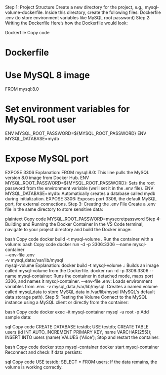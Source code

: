 Step 1: Project Structure
Create a new directory for the project, e.g., mysql-volume-dockerfile.
Inside this directory, create the following files:
Dockerfile
.env (to store environment variables like MySQL root password)
Step 2: Writing the Dockerfile
Here’s how the Dockerfile would look:

Dockerfile
Copy code
# Dockerfile

# Use MySQL 8 image
FROM mysql:8.0

# Set environment variables for MySQL root user
ENV MYSQL_ROOT_PASSWORD=${MYSQL_ROOT_PASSWORD}
ENV MYSQL_DATABASE=mydb

# Expose MySQL port
EXPOSE 3306
Explanation:
FROM mysql:8.0: This line pulls the MySQL version 8.0 image from Docker Hub.
ENV MYSQL_ROOT_PASSWORD=${MYSQL_ROOT_PASSWORD}: Sets the root password from the environment variable (we’ll set it in the .env file).
ENV MYSQL_DATABASE=mydb: Automatically creates a database called mydb during initialization.
EXPOSE 3306: Exposes port 3306, the default MySQL port, for external connections.
Step 3: Creating the .env File
Create a .env file in the same directory to store sensitive data:

plaintext
Copy code
MYSQL_ROOT_PASSWORD=mysecretpassword
Step 4: Building and Running the Docker Container
In the VS Code terminal, navigate to your project directory and build the Docker image:

bash
Copy code
docker build -t mysql-volume .
Run the container with a volume:
bash
Copy code
docker run -d -p 3306:3306 --name mysql-container \
  --env-file .env \
  -v mysql_data:/var/lib/mysql \
  mysql-volume
Explanation:
docker build -t mysql-volume .: Builds an image called mysql-volume from the Dockerfile.
docker run -d -p 3306:3306 --name mysql-container: Runs the container in detached mode, maps port 3306, and names it mysql-container.
--env-file .env: Loads environment variables from .env.
-v mysql_data:/var/lib/mysql: Creates a named volume called mysql_data to store MySQL data in /var/lib/mysql (MySQL's default data storage path).
Step 5: Testing the Volume
Connect to the MySQL instance using a MySQL client or directly from the container:

bash
Copy code
docker exec -it mysql-container mysql -u root -p
Add sample data:

sql
Copy code
CREATE DATABASE testdb;
USE testdb;
CREATE TABLE users (id INT AUTO_INCREMENT PRIMARY KEY, name VARCHAR(255));
INSERT INTO users (name) VALUES ('Alice');
Stop and restart the container:

bash
Copy code
docker stop mysql-container
docker start mysql-container
Reconnect and check if data persists:

sql
Copy code
USE testdb;
SELECT * FROM users;
If the data remains, the volume is working correctly.

